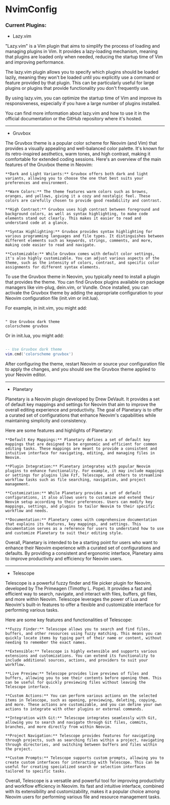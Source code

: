 # NvimConfig

### Current Plugins:

- Lazy.vim

"Lazy.vim" is a Vim plugin that aims to simplify the process of loading and managing plugins in Vim. It provides a lazy-loading mechanism, meaning that plugins are loaded only when needed, reducing the startup time of Vim and improving performance.

The lazy.vim plugin allows you to specify which plugins should be loaded lazily, meaning they won't be loaded until you explicitly use a command or feature provided by that plugin. This can be particularly useful for large plugins or plugins that provide functionality you don't frequently use.

By using lazy.vim, you can optimize the startup time of Vim and improve its responsiveness, especially if you have a large number of plugins installed.

You can find more information about lazy.vim and how to use it in the official documentation or the GitHub repository where it's hosted.

---

- Gruvbox

The Gruvbox theme is a popular color scheme for Neovim (and Vim) that provides a visually appealing and well-balanced color palette. It's known for its retro-inspired aesthetics, warm tones, and high contrast, making it comfortable for extended coding sessions. Here's an overview of the main features of the Gruvbox theme in Neovim:

    **Dark and Light Variants:** Gruvbox offers both dark and light variants, allowing you to choose the one that best suits your preferences and environment.

    **Warm Colors:** The theme features warm colors such as browns, oranges, and yellows, giving it a cozy and nostalgic feel. These colors are carefully chosen to provide good readability and contrast.

    **High Contrast:** Gruvbox uses high contrast between foreground and background colors, as well as syntax highlighting, to make code elements stand out clearly. This makes it easier to read and understand code at a glance.

    **Syntax Highlighting:** Gruvbox provides syntax highlighting for various programming languages and file types. It distinguishes between different elements such as keywords, strings, comments, and more, making code easier to read and navigate.

    **Customizable:** While Gruvbox comes with default color settings, it's also highly customizable. You can adjust various aspects of the theme, such as the intensity of colors, contrast, and specific color assignments for different syntax elements.

To use the Gruvbox theme in Neovim, you typically need to install a plugin that provides the theme. You can find Gruvbox plugins available on package managers like vim-plug, dein.vim, or Vundle. Once installed, you can activate the Gruvbox theme by adding the appropriate configuration to your Neovim configuration file (init.vim or init.lua).

For example, in init.vim, you might add:

```vim

" Use Gruvbox dark theme
colorscheme gruvbox
```
Or in init.lua, you might add:

```lua

-- Use Gruvbox dark theme
vim.cmd('colorscheme gruvbox')
```
After configuring the theme, restart Neovim or source your configuration file to apply the changes, and you should see the Gruvbox theme applied to your Neovim editor.

---

- Planetary

Planetary is a Neovim plugin developed by Drew DeVault. It provides a set of default key mappings and settings for Neovim that aim to improve the overall editing experience and productivity. The goal of Planetary is to offer a curated set of configurations that enhance Neovim's capabilities while maintaining simplicity and consistency.

Here are some features and highlights of Planetary:

    **Default Key Mappings:** Planetary defines a set of default key mappings that are designed to be ergonomic and efficient for common editing tasks. These mappings are meant to provide a consistent and intuitive interface for navigating, editing, and managing files in Neovim.

    **Plugin Integration:** Planetary integrates with popular Neovim plugins to enhance functionality. For example, it may include mappings or settings for plugins like Fzf, Telescope, and others to streamline workflow tasks such as file searching, navigation, and project management.

    **Customization:** While Planetary provides a set of default configurations, it also allows users to customize and extend their Neovim setup according to their preferences. Users can modify key mappings, settings, and plugins to tailor Neovim to their specific workflow and needs.

    **Documentation:** Planetary comes with comprehensive documentation that explains its features, key mappings, and settings. This documentation serves as a reference for users to understand how to use and customize Planetary to suit their editing style.

Overall, Planetary is intended to be a starting point for users who want to enhance their Neovim experience with a curated set of configurations and defaults. By providing a consistent and ergonomic interface, Planetary aims to improve productivity and efficiency for Neovim users.

---

- Telescope

Telescope is a powerful fuzzy finder and file picker plugin for Neovim, developed by The Primeagen (Timothy L. Pope). It provides a fast and efficient way to search, navigate, and interact with files, buffers, git files, and more within Neovim. Telescope leverages the power of Lua and Neovim's built-in features to offer a flexible and customizable interface for performing various tasks.

Here are some key features and functionalities of Telescope:

    **Fuzzy Finder:** Telescope allows you to search and find files, buffers, and other resources using fuzzy matching. This means you can quickly locate items by typing part of their name or content, without needing to remember the exact names.

    **Extensible:** Telescope is highly extensible and supports various extensions and customizations. You can extend its functionality to include additional sources, actions, and providers to suit your workflow.

    **Live Preview:** Telescope provides live previews of files and buffers, allowing you to see their contents before opening them. This can be useful for quickly previewing files without leaving the Telescope interface.

    **Custom Actions:** You can perform various actions on the selected items in Telescope, such as opening, previewing, deleting, copying, and more. These actions are customizable, and you can define your own actions to integrate with other plugins or external commands.

    **Integration with Git:** Telescope integrates seamlessly with Git, allowing you to search and navigate through Git files, commits, branches, and more directly from within Neovim.

    **Project Navigation:** Telescope provides features for navigating through projects, such as searching files within a project, navigating through directories, and switching between buffers and files within the project.

    **Custom Prompts:** Telescope supports custom prompts, allowing you to create custom interfaces for interacting with Telescope. This can be useful for creating specialized search or selection interfaces tailored to specific tasks.

Overall, Telescope is a versatile and powerful tool for improving productivity and workflow efficiency in Neovim. Its fast and intuitive interface, combined with its extensibility and customizability, makes it a popular choice among Neovim users for performing various file and resource management tasks.
